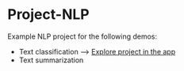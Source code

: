 # Project-NLP

Example NLP project for the following demos:

* Text classification --> [Explore project in the app](https://app.neptune.ai/showcase/project-text-classification)
* Text summarization
